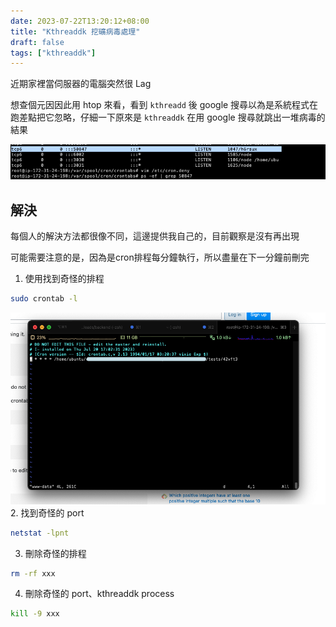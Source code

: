 ```yaml
---
date: 2023-07-22T13:20:12+08:00
title: "Kthreaddk 挖礦病毒處理"
draft: false
tags: ["kthreaddk"]
---
```


近期家裡當伺服器的電腦突然很 Lag

想查個元因因此用 htop 來看，看到 `kthreadd` 後 google 搜尋以為是系統程式在跑差點把它忽略，仔細一下原來是 `kthreaddk` 在用 google 搜尋就跳出一堆病毒的結果

![image2](./Screen%20Shot%202023-07-25.png)

## 解決
每個人的解決方法都很像不同，這邊提供我自己的，目前觀察是沒有再出現

可能需要注意的是，因為是cron排程每分鐘執行，所以盡量在下一分鐘前刪完

1. 使用找到奇怪的排程
```sh
sudo crontab -l
```
![image](Screen%20Shot%202023-07-24.png)
2. 找到奇怪的 port
``` sh
netstat -lpnt
```
3. 刪除奇怪的排程
``` sh
rm -rf xxx
```
4. 刪除奇怪的 port、kthreaddk process
``` sh
kill -9 xxx
```

